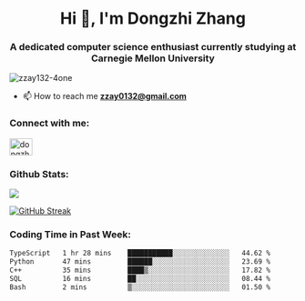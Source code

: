 <h1 align="center">Hi 👋, I'm Dongzhi Zhang</h1>
<h3 align="center">A dedicated computer science enthusiast currently studying at Carnegie Mellon University</h3>

<p align="left"> <img src="https://komarev.com/ghpvc/?username=zzay132-4one&label=Profile%20views&color=0e75b6&style=flat" alt="zzay132-4one" /> </p>

- 📫 How to reach me **zzay0132@gmail.com**

### Connect with me:

<p align="left">
<a href="https://linkedin.com/in/dongzhi-zhang-341443256" target="blank"><img align="center" src="https://raw.githubusercontent.com/rahuldkjain/github-profile-readme-generator/master/src/images/icons/Social/linked-in-alt.svg" alt="dongzhi-zhang-341443256" height="30" width="40" /></a>
</p>

### Github Stats:

<p><img src="https://github-readme-stats-git-master-dongzhi-zhangs-projects.vercel.app/api?username=zzay132-4one&count_private=true&show_icons=true&theme=github_dark_dimmed"></p>

[![GitHub Streak](https://github-readme-streak-stats.herokuapp.com?user=zzay132-4one&theme=github-dark-dimmed&hide_longest_streak=true&card_width=467)](https://git.io/streak-stats)

### Coding Time in Past Week:

<!--START_SECTION:waka-->

```txt
TypeScript   1 hr 28 mins    ███████████░░░░░░░░░░░░░░   44.62 %
Python       47 mins         ██████░░░░░░░░░░░░░░░░░░░   23.69 %
C++          35 mins         ████▒░░░░░░░░░░░░░░░░░░░░   17.82 %
SQL          16 mins         ██░░░░░░░░░░░░░░░░░░░░░░░   08.44 %
Bash         2 mins          ▒░░░░░░░░░░░░░░░░░░░░░░░░   01.50 %
```

<!--END_SECTION:waka-->